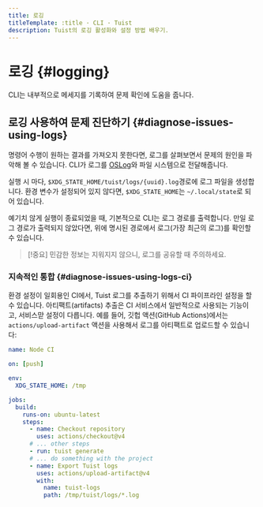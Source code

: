 ```yaml
---
title: 로깅
titleTemplate: :title · CLI · Tuist
description: Tuist의 로깅 활성화와 설정 방법 배우기.
---
```


# 로깅 {#logging}

CLI는 내부적으로 메세지를 기록하여 문제 확인에 도움을 줍니다.

## 로깅 사용하여 문제 진단하기 {#diagnose-issues-using-logs}

명령어 수행이 원하는 결과를 가져오지 못한다면, 로그를 살펴보면서 문제의 원인을 파악해 볼 수 있습니다. CLI가 로그를 [OSLog](https://developer.apple.com/documentation/os/oslog)와 파일 시스템으로 전달해줍니다.

실행 시 마다, `$XDG_STATE_HOME/tuist/logs/{uuid}.log`경로에 로그 파일을 생성합니다. 환경 변수가 설정되어 있지 않다면, `$XDG_STATE_HOME`는 `~/.local/state`로 되어 있습니다.

예기치 않게 실행이 종료되었을 때, 기본적으로 CLI는 로그 경로를 출력합니다. 만일 로그 경로가 출력되지 않았다면, 위에 명시된 경로에서 로그(가장 최근의 로그)를 확인할 수 있습니다.

> [!중요]
> 민감한 정보는 지워지지 않으니, 로그를 공유할 때 주의하세요.

### 지속적인 통합 {#diagnose-issues-using-logs-ci}

환경 설정이 일회용인 CI에서, Tuist 로그를 추출하기 위해서 CI 파이프라인 설정을 할 수 있습니다.
아티팩트(artifacts) 추출은 CI 서비스에서 일반적으로 사용되는 기능이고, 서비스맏 설정이 다릅니다.
예를 들어, 깃헙 액션(GitHub Actions)에서는 `actions/upload-artifact` 액션을 사용해서 로그를 아티팩트로 업로드할 수 있습니다:

```yaml
name: Node CI

on: [push]

env:
  XDG_STATE_HOME: /tmp

jobs:
  build:
    runs-on: ubuntu-latest
    steps:
      - name: Checkout repository
        uses: actions/checkout@v4
      # ... other steps
      - run: tuist generate
      # ... do something with the project
      - name: Export Tuist logs
        uses: actions/upload-artifact@v4
        with:
          name: tuist-logs
          path: /tmp/tuist/logs/*.log
```
